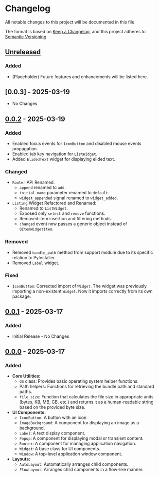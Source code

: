 # Changelog

All notable changes to this project will be documented in this file.

The format is based on [Keep a Changelog](https://keepachangelog.com/en/1.1.0),
and this project adheres to [Semantic Versioning](https://semver.org/spec/v2.0.0.html).

## [Unreleased]

### Added

- (Placeholder) Future features and enhancements will be listed here.

## [0.0.3] - 2025-03-19

- No Changes

## [0.0.2] - 2025-03-19

### Added

- Enabled focus events for `IconButton` and disabled mouse events propagation.
- Enabled tab key navigation for `ListWidget`.
- Added `ElidedText` widget for displaying elided text.

### Changed

- `Router` API Renamed:
  - `append` renamed to `add`.
  - `initial_name` parameter renamed to `default`.
  - `widget_appended` signal renamed to `widget_added`.
- `Listing` Widget Refactored and Renamed:
  - Renamed to `ListWidget`.
  - Exposed only `select` and `remove` functions.
  - Removed item insertion and filtering methods.
  - `changed` event now passes a generic object instead of `QItemWidgetItem`.

### Removed

- Removed `bundle_path` method from support module due to its specific relation
  to PyInstaller.
- Removed `Label` widget.

### Fixed

- `IconButton`: Corrected import of `Widget`. The widget was previously
  importing a non-existent `Widget`. Now it imports correctly from its own
  package.

## [0.0.1] - 2025-03-17

### Added

- Initial Release - No Changes

## [0.0.0] - 2025-03-17

### Added

- **Core Utilities:**
  - `OS` class: Provides basic operating system helper functions.
  - Path helpers: Functions for retrieving the bundle path and standard paths.
  - `file_size`: Function that calculates the file size in appropriate units
    (bytes, KB, MB, GB, etc.) and returns it as a human-readable string based
    on the provided byte size.
- **UI Components:**
  - `IconButton`: A button with an icon.
  - `ImageBackground`: A component for displaying an image as a background.
  - `Label`: A text display component.
  - `Popup`: A component for displaying modal or transient content.
  - `Router`: A component for managing application navigation.
  - `Widget`: A base class for UI components.
  - `Window`: A top-level application window component.
- **Layouts:**
  - `AutoLayout`: Automatically arranges child components.
  - `FlowLayout`: Arranges child components in a flow-like manner.

[unreleased]: https://github.com/santosvilanculos/rokugu/compare/v0.0.3...HEAD
[0.0.2]: https://github.com/santosvilanculos/rokugu/releases/tag/v0.0.2...v0.0.3
[0.0.1]: https://github.com/santosvilanculos/rokugu/releases/tag/v0.0.0...v0.0.1
[0.0.0]: https://github.com/santosvilanculos/rokugu/releases/tag/v0.0.0
